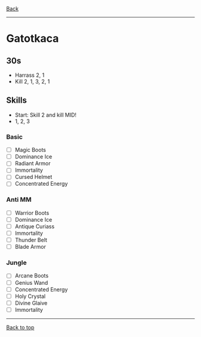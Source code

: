 [Back](../)

----

# Gatotkaca

## 30s
- Harrass 2, 1
- Kill 2, 1, 3, 2, 1

## Skills
- Start: Skill 2 and kill MID!
- 1, 2, 3

### Basic
- [ ] Magic Boots
- [ ] Dominance Ice
- [ ] Radiant Armor
- [ ] Immortality
- [ ] Cursed Helmet
- [ ] Concentrated Energy

### Anti MM
- [ ] Warrior Boots
- [ ] Dominance Ice
- [ ] Antique Curiass
- [ ] Immortality
- [ ] Thunder Belt
- [ ] Blade Armor

### Jungle
- [ ] Arcane Boots
- [ ] Genius Wand
- [ ] Concentrated Energy
- [ ] Holy Crystal
- [ ] Divine Glaive
- [ ] Immortality

----

[Back to top](./#)
